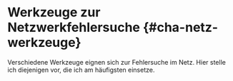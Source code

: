 # Werkzeuge zur Netzwerkfehlersuche {#cha-netz-werkzeuge}

Verschiedene Werkzeuge eignen sich zur Fehlersuche im Netz. Hier stelle ich
diejenigen vor, die ich am häufigsten einsetze.

